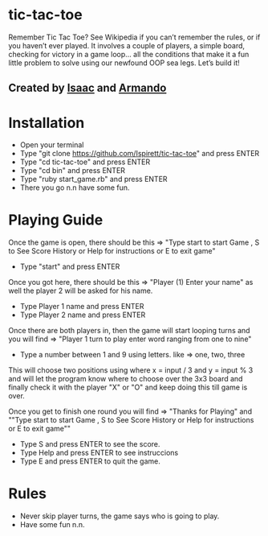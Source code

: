 # tic-tac-toe
Remember Tic Tac Toe? See Wikipedia if you can’t remember the rules, or if you haven’t ever played. It involves a couple of players, a simple board, checking for victory in a game loop… all the conditions that make it a fun little problem to solve using our newfound OOP sea legs. Let’s build it!

## Created by [Isaac](http://github.com/Ispirett) and [Armando](http://github.com/Macatuz)

# Installation
* Open your terminal
* Type "git clone https://github.com/Ispirett/tic-tac-toe" and press ENTER
* Type "cd tic-tac-toe" and press ENTER
* Type "cd bin" and press ENTER
* Type "ruby start_game.rb" and press ENTER
* There you go n.n have some fun.



# Playing Guide
Once the game is open, there should be this => "Type start to start Game , S to See Score History or Help for instructions or E to exit game"

* Type "start" and press ENTER

Once you got here, there should be this => "Player (1) Enter your name" as well the player 2 will be asked for his name.

* Type Player 1 name and press ENTER
* Type Player 2 name and press ENTER


Once there are both players in, then the game will start looping turns and you will find =>  "Player 1 turn to play enter word ranging from one to nine"

* Type a number  between 1 and 9 using letters. like => one, two, three

This will choose two positions using where x = input / 3 and y = input % 3 and will let the program know where to choose over the 3x3 board and finally check it with the player "X" or "O" and keep doing this till game is over.

Once you get to finish one round you will find => "Thanks for Playing" and ""Type start to start Game , S to See Score History or Help for instructions or E to exit game""

* Type S and press ENTER to see the score.
* Type Help and press ENTER to see instruccions
* Type E and press ENTER to quit the game.


# Rules
* Never skip player turns, the game says who is going to play.
* Have some fun n.n.
